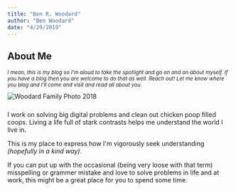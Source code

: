 ```yaml
---
title: "Ben R. Woodard"
author: "Ben Woodard"
date: "4/29/2019"
---
```


## About Me
<small><i>I mean, this is my blog so I'm aloud to take the spotlight and go on and on about myself.  If you have a blog then you are welcome to do that as well. Reach out! Let me know where you blog and I'll come and visit and read all about you.</i></small>
<img style="margin: 10 auto" alt="Woodard Family Photo 2018" src="/./_index_files/2018familyweb.jpeg">

I work on solving big digital problems and clean out chicken poop filled coops.  Living a life full of stark contrasts helps me understand the world I live in.  

This is my place to express how I'm vigorously seek understanding *(hopefully in a kind way)*.  

If you can put up with the occasional (being very loose with that term) misspelling or grammer mistake and love to solve problems in life and at work, this might be a great place for you to spend some time.  


